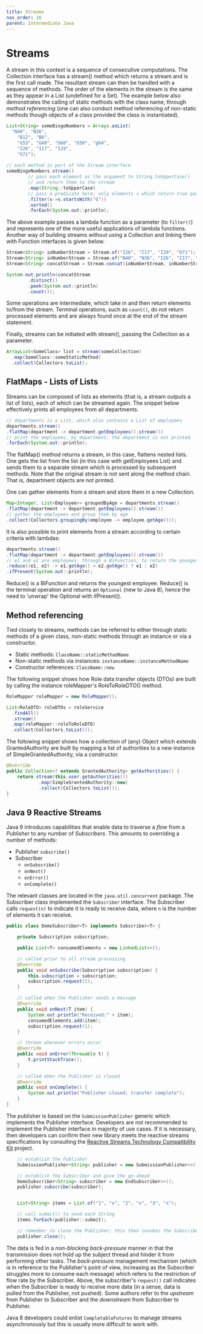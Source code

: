 ```yaml
---
title: Streams
nav_order: 16
parent: Intermediate Java
---
```


# Streams

A stream in this context is a sequence of consecutive computations. The Collection interface has a stream() method which returns a stream and is the first call made. The resultant stream can then be handled with a sequence of methods. The order of the elements in the stream is the same as they appear in a List (undefined for a Set). The example below also demonstrates the calling of static methods with the class name, through _method referencing_ (one can also conduct method referencing of non-static methods though objects of a class provided the class is instantiated).

```java
List<String> someBingoNumbers = Arrays.asList(
  "N40", "N36",
    "B12", "B6",
    "G53", "G49", "G60", "G50", "g64",
    "I26", "I17", "I29",
    "O71");
    
// each method is part of the Stream interface
someBingoNumbers.stream()
        // pass each element as the argument to String.toUpperCase()
        // and return them to the stream
        .map(String::toUpperCase)
        // pass a predicate here; only elements s which return true pass here
        .filter(s->s.startsWith("G"))
        .sorted()
        .forEach(System.out::println);
```

The above example passes a lambda function as a parameter (to ```filter()```) and represents one of the more useful applications of lambda functions. Another way of building streams without using a Collection and linking them with Function interfaces is given below.

```java
Stream<String> ioNumberStream = Stream.of("I26", "I17", "I29", "O71");
Stream<String> inNumberStream = Stream.of("N40", "N36", "I26", "I17", "I29", "O71");
Stream<String> concatStream = Stream.concat(ioNumberStream, inNumberStream);

System.out.println(concatStream
        .distinct()
        .peek(System.out::println)
        .count());
```

Some operations are intermediate, which take in and then return elements to/from the stream. Terminal operations, such as ```count()```, do not return processed elements and are always found once at the end of the stream statement.

Finally, streams can be initiated with stream(), passing the Collection as a parameter.

```java
ArrayList<SomeClass> list = stream(someCollection)
  .map(SomeClass::someStaticMethod)
  .collect(Collectors.toList);
```

## FlatMaps - Lists of Lists

Streams can be composed of lists as elements (that is, a stream outputs a list of lists), each of which can be streamed again. The snippet below effectively prints all employees from all departments.

```java
// departments is a List, which also contains a List of employees
departments.stream()
.flatMap(department -> department.getEmployees().stream())
// print the employees, by department; the department is not printed
.forEach(System.out::println);
```

The flatMap() method returns a stream, in this case, flattens nested lists. One gets the list from the list (in this case with getEmployees List) and sends them to a separate stream which is processed by subsequent methods. Note that the original stream is not sent along the method chain. That is, department objects are not printed.

One can gather elements from a stream and store them in a new Collection.

```java
Map<Integer, List<Employee>> groupedByAge = departments.stream()
.flatMap(department -> department.getEmployees().stream())
// gather the employees and group them by age
.collect(Collectors.groupingBy(employee -> employee.getAge()));
```

It is also possible to print elements from a stream according to certain criteria with lambdas:

```java
departments.stream()
.flatMap(department -> department.getEmployees().stream())
// e1 and e2 are employees, through a BiFunction, to return the youngest employee
.reduce((e1, e2) -> e1.getAge() < e2.getAge() ? e1 : e2)
.ifPresent(System.out::println);
```

Reduce() is a BiFunction and returns the youngest employee. Reduce() is the terminal operation and returns an ```Optional``` (new to Java 8), hence the need to 'unwrap' the Optional with ifPresent().

## Method referencing

Tied closely to streams, methods can be referred to either through static methods of a given class, non-static methods through an instance or via a constructor.

+ Static methods: ```ClassName::staticMethodName```
+ Non-static methods via instances: ```instanceName::instanceMethodName```
+ Constructor references: ```ClassName::new```

The following snippet shows how Role data transfer objects (DTOs) are built by calling the instance roleMapper's RoleToRoleDTO() method.

```java
RoleMapper roleMapper = new RoleMapper();

List<RoleDTO> roleDTOs = roleService
  .findAll()
  .stream()
  .map(roleMapper::roleToRoleDTO)
  .collect(Collectors.toList());
```

The following snippet shows how a collection of (any) Object which extends GrantedAuthority are built by mapping a list of authorities to a new instance of SimpleGrantedAuthority, via a constructor.

```java
@Override
public Collection<? extends GrantedAuthority> getAuthorities() {
    return stream(this.user.getAuthorities())
            .map(SimpleGrantedAuthority::new)
            .collect(Collectors.toList());
}
```

## Java 9 Reactive Streams

Java 9 introduces capabilities that enable data to traverse a _flow_ from a _Publisher_ to any number of _Subscribers_. This amounts to overriding a number of methods:

+ Publisher ```subscribe()```
+ Subscriber
  - ```onSubscribe()```
  - ```onNext()```
  - ```onError()```
  - ```onComplete()```

The relevant classes are located in the ```java.util.concurrent``` package. The Subscriber class implemented the ```Subscriber``` interface. The Subscriber calls ```request(n)``` to indicate it is ready to receive data,
where ```n``` is the number of elements it can receive.

```java
public class DemoSubscriber<T> implements Subscriber<T> {

    private Subscription subscription;

    public List<T> consumedElements = new LinkedList<>();

    // called prior to all stream processing
    @Override
    public void onSubscribe(Subscription subscription) {
        this.subscription = subscription;
        subscription.request(1);
    }

    // called when the Publisher sends a message
    @Override
    public void onNext(T item) {
        System.out.println("Received:" + item);
        consumedElements.add(item);
        subscription.request(1);
    }

    // thrown whenever errors occur
    @Override
    public void onError(Throwable t) {
        t.printStackTrace();
    }

    // called when the Publisher is closed
    @Override
    public void onComplete() {
        System.out.println("Publisher closed; transfer complete");
    }
}
```

The publisher is based on the ```SubmissionPublisher``` generic which implements the Publisher interface. Developers are not recommended
to implement the Publisher interface in majority of use cases. If it is necessary, then developers can confirm their new library meets the 
reactive streams specifications by consulting the [Reactive Streams Technology Compatibility Kit](https://github.com/reactive-streams/reactive-streams-jvm/tree/master/tck) project.

```java
    // establish the Publisher
    SubmissionPublisher<String> publisher = new SubmissionPublisher<>();

    // establish the Subscriber and give the go-ahead
    DemoSubscriber<String> subscriber = new EndSubscriber<>();
    publisher.subscribe(subscriber);


    List<String> items = List.of("1", "x", "2", "x", "3", "x");

    // call submit() to send each String
    items.forEach(publisher::submit);

    // remember to close the Publisher; this then invokes the Subscriber's onComplete()
    publisher.close();
```

The data is fed in a _non-blocking back-pressure_ manner in that the transmission does not hold up the subject thread 
and hinder it from performing other tasks. The _back-pressure_ management mechanism 
(which is in reference to the Publisher's point of view, increasing as the Subscriber struggles more to consume each message) 
which refers to the restriction of flow rate by the Subscriber. Above, the subscriber's ```request()``` call indicates when the Subscriber 
is ready to receive more data (in a sense, data is pulled from the Publisher, not pushed). Some authors refer to the _upstream_ from Publisher
to Subscriber and the _downstream_ from Subscriber to Publisher.

Java 8 developers could enlist ```CompletableFutures``` to manage streams asynchronously but this is usually more difficult to work with.

